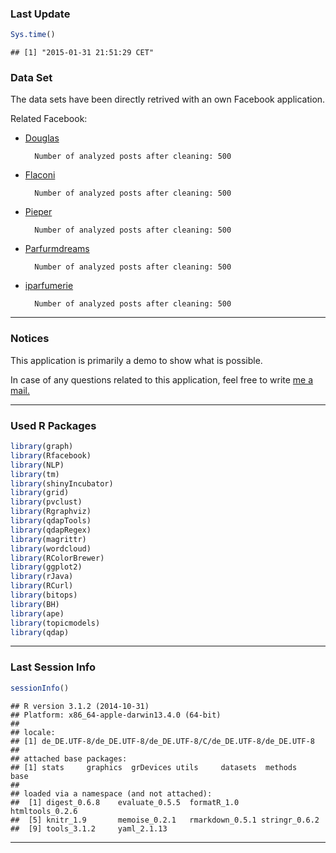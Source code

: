 
### Last Update


```r
Sys.time()
```

```
## [1] "2015-01-31 21:51:29 CET"
```


### Data Set




The data sets have been directly retrived with an own Facebook application.

Related Facebook:

* [Douglas][1]

        Number of analyzed posts after cleaning: 500

* [Flaconi][2] 

        Number of analyzed posts after cleaning: 500

* [Pieper][3] 
        
        Number of analyzed posts after cleaning: 500
        
* [Parfurmdreams][4] 
        
        Number of analyzed posts after cleaning: 500

* [iparfumerie][5] 
        
        Number of analyzed posts after cleaning: 500

***

### Notices

This application is primarily a demo to show what is possible. 

In case of any questions related to this application, feel free to write [me a mail.][6]

***

### Used R Packages


```r
library(graph)
library(Rfacebook)
library(NLP)
library(tm)
library(shinyIncubator)
library(grid)
library(pvclust)
library(Rgraphviz)
library(qdapTools)
library(qdapRegex)
library(magrittr)
library(wordcloud)
library(RColorBrewer)
library(ggplot2)
library(rJava)
library(RCurl)
library(bitops)
library(BH)
library(ape)
library(topicmodels)       
library(qdap)
```

***

### Last Session Info


```r
sessionInfo()
```

```
## R version 3.1.2 (2014-10-31)
## Platform: x86_64-apple-darwin13.4.0 (64-bit)
## 
## locale:
## [1] de_DE.UTF-8/de_DE.UTF-8/de_DE.UTF-8/C/de_DE.UTF-8/de_DE.UTF-8
## 
## attached base packages:
## [1] stats     graphics  grDevices utils     datasets  methods   base     
## 
## loaded via a namespace (and not attached):
##  [1] digest_0.6.8    evaluate_0.5.5  formatR_1.0     htmltools_0.2.6
##  [5] knitr_1.9       memoise_0.2.1   rmarkdown_0.5.1 stringr_0.6.2  
##  [9] tools_3.1.2     yaml_2.1.13
```



[1]: https://www.facebook.com/DouglasDeutschland "Douglas Deutschland"

[2]: https://www.facebook.com/flaconi.de "Flaconi"

[3]: https://www.facebook.com/Parfuemerie.Pieper "Stadt-Parfümerie Pieper"

[4]: https://www.facebook.com/parfumdreams "Parfumdreams"

[5]: https://www.facebook.com/iparfumerie.de "iparfumerie.de"

[6]: http://nierhoff.info/#contact "Contact"

***
